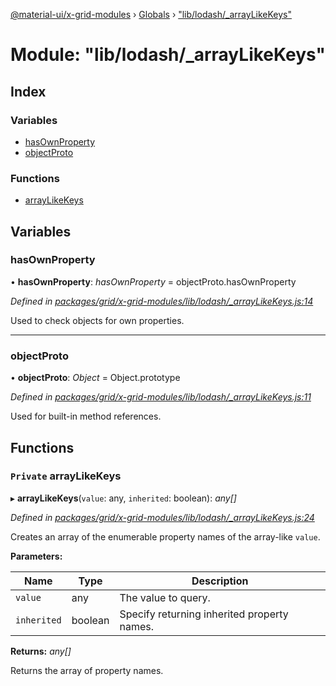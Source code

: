 [@material-ui/x-grid-modules](../README.md) › [Globals](../globals.md) › ["lib/lodash/_arrayLikeKeys"](_lib_lodash__arraylikekeys_.md)

# Module: "lib/lodash/_arrayLikeKeys"

## Index

### Variables

* [hasOwnProperty](_lib_lodash__arraylikekeys_.md#hasownproperty)
* [objectProto](_lib_lodash__arraylikekeys_.md#objectproto)

### Functions

* [arrayLikeKeys](_lib_lodash__arraylikekeys_.md#private-arraylikekeys)

## Variables

###  hasOwnProperty

• **hasOwnProperty**: *hasOwnProperty* = objectProto.hasOwnProperty

*Defined in [packages/grid/x-grid-modules/lib/lodash/_arrayLikeKeys.js:14](https://github.com/mui-org/material-ui-x/blob/a679779/packages/grid/x-grid-modules/lib/lodash/_arrayLikeKeys.js#L14)*

Used to check objects for own properties.

___

###  objectProto

• **objectProto**: *Object* = Object.prototype

*Defined in [packages/grid/x-grid-modules/lib/lodash/_arrayLikeKeys.js:11](https://github.com/mui-org/material-ui-x/blob/a679779/packages/grid/x-grid-modules/lib/lodash/_arrayLikeKeys.js#L11)*

Used for built-in method references.

## Functions

### `Private` arrayLikeKeys

▸ **arrayLikeKeys**(`value`: any, `inherited`: boolean): *any[]*

*Defined in [packages/grid/x-grid-modules/lib/lodash/_arrayLikeKeys.js:24](https://github.com/mui-org/material-ui-x/blob/a679779/packages/grid/x-grid-modules/lib/lodash/_arrayLikeKeys.js#L24)*

Creates an array of the enumerable property names of the array-like `value`.

**Parameters:**

Name | Type | Description |
------ | ------ | ------ |
`value` | any | The value to query. |
`inherited` | boolean | Specify returning inherited property names. |

**Returns:** *any[]*

Returns the array of property names.
